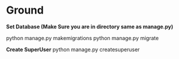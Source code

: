 # Ground


**Set Database (Make Sure you are in directory same as manage.py)**

python manage.py makemigrations
python manage.py migrate

**Create SuperUser**
python manage.py createsuperuser
